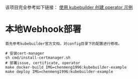 该项目完全参考如下链接：
[使用 kubebuilder 创建 operator 示例](https://jimmysong.io/kubernetes-handbook/develop/kubebuilder-example.html)

# 本地Webhook部署
    首先参考kubebuilder官方文档，对config目录下的配置进行修改。
```shell
# 安装cert-manager
sh cmd/install-certmanager.sh
# 部署issue, certificate, operator
make docker-build IMG=chenmeng1996:kubebuilder-example
make deploy IMG=chenmeng1996:kubebuilder-example
```